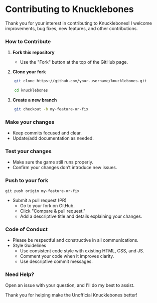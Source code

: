 # Contributing to Knucklebones

Thank you for your interest in contributing to Knucklebones! I welcome improvements, bug fixes, new features, and other contributions.

### How to Contribute

1. **Fork this repository**
   - Use the "Fork" button at the top of the GitHub page.

2. **Clone your fork**
```bash
    git clone https://github.com/your-username/knucklebones.git
    
    cd knucklebones
```

3. **Create a new branch**
```bash
    git checkout -b my-feature-or-fix
```

### Make your changes

- Keep commits focused and clear.
- Update/add documentation as needed.

### Test your changes

- Make sure the game still runs properly.
- Confirm your changes don’t introduce new issues.

### Push to your fork

    git push origin my-feature-or-fix

- Submit a pull request (PR)
    - Go to your fork on GitHub.
    - Click "Compare & pull request."
    - Add a descriptive title and details explaining your changes.

### Code of Conduct

- Please be respectful and constructive in all communications.
- Style Guidelines
    - Use consistent code style with existing HTML, CSS, and JS.
    - Comment your code when it improves clarity.
    - Use descriptive commit messages.

### Need Help?

Open an issue with your question, and I'll do my best to assist.

Thank you for helping make the Unofficial Knucklebones better!